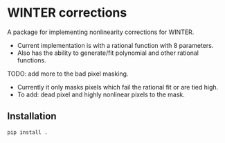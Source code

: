 # WINTER corrections

A package for implementing nonlinearity corrections for WINTER.
- Current implementation is with a rational function with 8 parameters.
- Also has the ability to generate/fit polynomial and other rational functions.

TODO: add more to the bad pixel masking. 
- Currently it only masks pixels which fail the rational fit or are tied high.
- To add: dead pixel and highly nonlinear pixels to the mask. 

## Installation

```bash
pip install .
